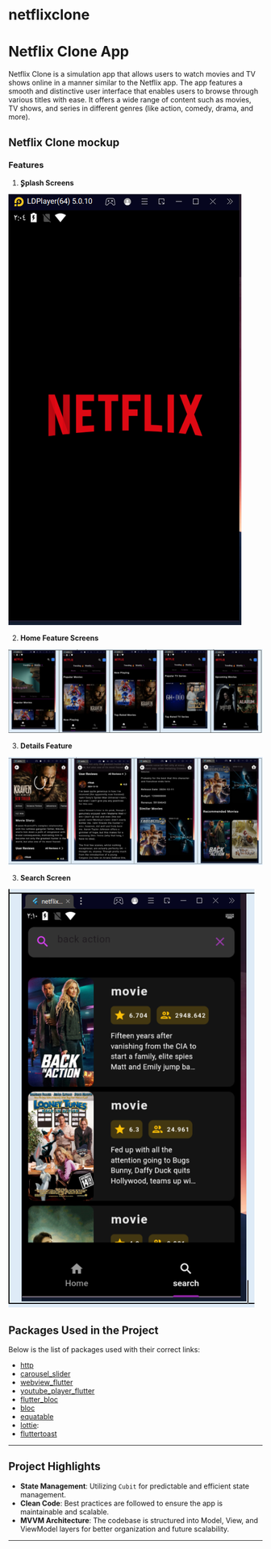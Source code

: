 # netflixclone

# Netflix Clone App

Netflix Clone is a simulation app that allows users to watch movies and TV shows online in a manner similar to the Netflix app. The app features a smooth and distinctive user interface that enables users to browse through various titles with ease. It offers a wide range of content such as movies, TV shows, and series in different genres (like action, comedy, drama, and more).

## Netflix Clone mockup

### Features  

1. **ٍSplash Screens**  

![alt text](Capture.PNG)
  
2. **Home Feature Screens**  

![alt text](<home Feature.PNG>)

3. **Details  Feature**  

 ![alt text](<Details Pic.PNG>)
 
3. **Search Screen**  

 ![alt text](<search Pic.PNG>)



## Packages Used in the Project  

Below is the list of packages used with their correct links:  

- [http](https://pub.dev/packages/http)
- [carousel_slider](https://pub.dev/packages/carousel_slider)
- [webview_flutter](https://pub.dev/packages/webview_flutter)
- [youtube_player_flutter](https://pub.dev/packages/youtube_player_flutter) 
- [flutter_bloc](https://pub.dev/packages/flutter_bloc) 
- [bloc](https://pub.dev/packages/bloc)
- [equatable](https://pub.dev/packages/equatable) 
- [lottie](https://pub.dev/packages/lottie): 
- [fluttertoast](https://pub.dev/packages/fluttertoast)
---

## Project Highlights  

- **State Management**: Utilizing `Cubit` for predictable and efficient state management.  
- **Clean Code**: Best practices are followed to ensure the app is maintainable and scalable.  
- **MVVM Architecture**: The codebase is structured into Model, View, and ViewModel layers for better organization and future scalability.  

---

